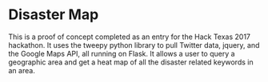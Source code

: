 # Disaster Map
This is a proof of concept completed as an entry for the Hack Texas 2017 hackathon.
It uses the tweepy python library to pull Twitter data, jquery, and the Google Maps API, all running on Flask.
It allows a user to query a geographic area and get a heat map of all the disaster related keywords in an area.
